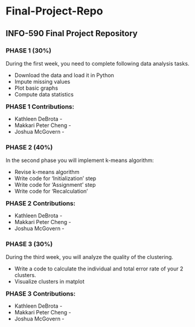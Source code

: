 # Final-Project-Repo
<h2><strong>INFO-590 Final Project Repository</strong></h2>

<h3>PHASE 1 (30%)</h3>
<p>During the first week, you need to complete following data analysis tasks.</p>
<ul>
<li style="tab-stops: list .5in;">Download the data and load it in Python</li>
<li style="tab-stops: list .5in;">Impute missing values</li>
<li style="tab-stops: list .5in;">Plot basic graphs</li>
<li style="tab-stops: list .5in;">Compute data statistics</li>
</ul>
<p><strong><span style="font-size: 12pt;">PHASE 1 Contributions:</span></strong></p>
<ul>
<li>Kathleen DeBrota -</li>
<li>Makkari Peter Cheng -</li>
<li>Joshua McGovern -</li>
</ul>
<h3>PHASE 2 (40%)</h3>
<p>In the second phase you will implement k-means algorithm:</p>
<ul>
<li style="tab-stops: list .5in;">Revise k-means algorithm</li>
<li style="tab-stops: list .5in;">Write code for &lsquo;Initialization&rsquo; step</li>
<li style="tab-stops: list .5in;">Write code for &lsquo;Assignment&rsquo; step</li>
<li style="tab-stops: list .5in;">Write code for &lsquo;Recalculation&rsquo;</li>
</ul>
<p><strong><span style="font-size: 12pt;">PHASE 2 Contributions:</span></strong></p>
<ul>
<li>Kathleen DeBrota -</li>
<li>Makkari Peter Cheng -</li>
<li>Joshua McGovern -</li>
</ul>
<h3>PHASE 3 (30%)</h3>
<p>During the third week, you will analyze the quality of the clustering.</p>
<ul>
<li style="tab-stops: list .5in;">Write a code to calculate the individual and total error rate of your 2 clusters.</li>
<li style="tab-stops: list .5in;">Visualize clusters in matplot</li>
</ul>
<p><strong><span style="font-size: 12pt;">PHASE 3 Contributions:</span></strong></p>
<ul>
<li>Kathleen DeBrota -</li>
<li>Makkari Peter Cheng -</li>
<li>Joshua McGovern -</li>
</ul>
